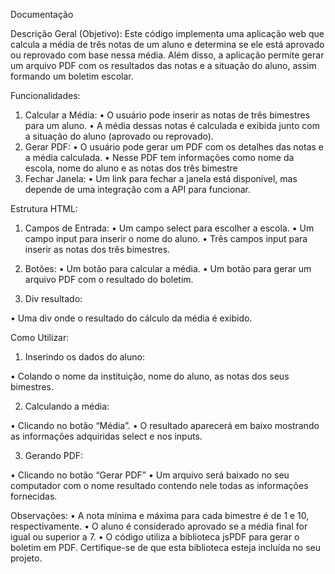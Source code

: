 Documentação 

Descrição Geral (Objetivo):
Este código implementa uma aplicação web que calcula a média de três notas de um aluno e determina se ele está aprovado ou reprovado com base nessa média. Além disso, a aplicação permite gerar um arquivo PDF com os resultados das notas e a situação do aluno, assim formando um boletim escolar.

Funcionalidades:
1.	Calcular a Média:
•	O usuário pode inserir as notas de três bimestres para um aluno.
•	A média dessas notas é calculada e exibida junto com a situação do aluno (aprovado ou reprovado).
2.	Gerar PDF:
•	O usuário pode gerar um PDF com os detalhes das notas e a média calculada.
•	Nesse PDF tem informações como nome da escola, nome do aluno e as notas dos três bimestre 
3.	Fechar Janela:
•	Um link para fechar a janela está disponível, mas depende de uma integração com a API para funcionar.

Estrutura HTML:

1.	Campos de Entrada:
•	Um campo select para escolher a escola.
•	Um campo input para inserir o nome do aluno.
•	Três campos input para inserir as notas dos três bimestres.
2.	Botões:
•	Um botão para calcular a média.
•	Um botão para gerar um arquivo PDF com o resultado do boletim.

3.	Div resultado:

•	Uma div onde o resultado do cálculo da média é exibido.

Como Utilizar:
1.	Inserindo os dados do aluno:

•	Colando o nome da instituição, nome do aluno, as notas dos seus bimestres.

2.	Calculando a média:

•	Clicando no botão “Média”.
•	O resultado aparecerá em baixo mostrando as informações adquiridas select e nos inputs.

3.	Gerando PDF:

•	Clicando no botão “Gerar PDF”
•	Um arquivo será baixado no seu computador com o nome resultado contendo nele todas as informações fornecidas. 

Observações:
•	A nota mínima e máxima para cada bimestre é de 1 e 10, respectivamente.
•	O aluno é considerado aprovado se a média final for igual ou superior a 7.
•	O código utiliza a biblioteca jsPDF para gerar o boletim em PDF. Certifique-se de que esta biblioteca esteja incluída no seu projeto.
